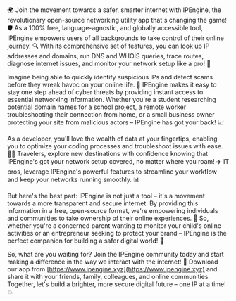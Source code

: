 🌍 Join the movement towards a safer, smarter internet with IPEngine, the revolutionary open-source networking utility app that's changing the game! 🛡️ As a 100% free, language-agnostic, and globally accessible tool, IPEngine empowers users of all backgrounds to take control of their online journey. 🔍 With its comprehensive set of features, you can look up IP addresses and domains, run DNS and WHOIS queries, trace routes, diagnose internet issues, and monitor your network setup like a pro! 📡

Imagine being able to quickly identify suspicious IPs and detect scams before they wreak havoc on your online life. 💸 IPEngine makes it easy to stay one step ahead of cyber threats by providing instant access to essential networking information. Whether you're a student researching potential domain names for a school project, a remote worker troubleshooting their connection from home, or a small business owner protecting your site from malicious actors – IPEngine has got your back! 📈

As a developer, you'll love the wealth of data at your fingertips, enabling you to optimize your coding processes and troubleshoot issues with ease. 👩‍💻 Travelers, explore new destinations with confidence knowing that IPEngine's got your network setup covered, no matter where you roam! ✈️ IT pros, leverage IPEngine's powerful features to streamline your workflow and keep your networks running smoothly. 📊

But here's the best part: IPEngine is not just a tool – it's a movement towards a more transparent and secure internet. By providing this information in a free, open-source format, we're empowering individuals and communities to take ownership of their online experiences. 💪 So, whether you're a concerned parent wanting to monitor your child's online activities or an entrepreneur seeking to protect your brand – IPEngine is the perfect companion for building a safer digital world! 🌟

So, what are you waiting for? Join the IPEngine community today and start making a difference in the way we interact with the internet! 🚀 Download our app from [https://www.ipengine.xyz](https://www.ipengine.xyz) and share it with your friends, family, colleagues, and online communities. Together, let's build a brighter, more secure digital future – one IP at a time! 💥